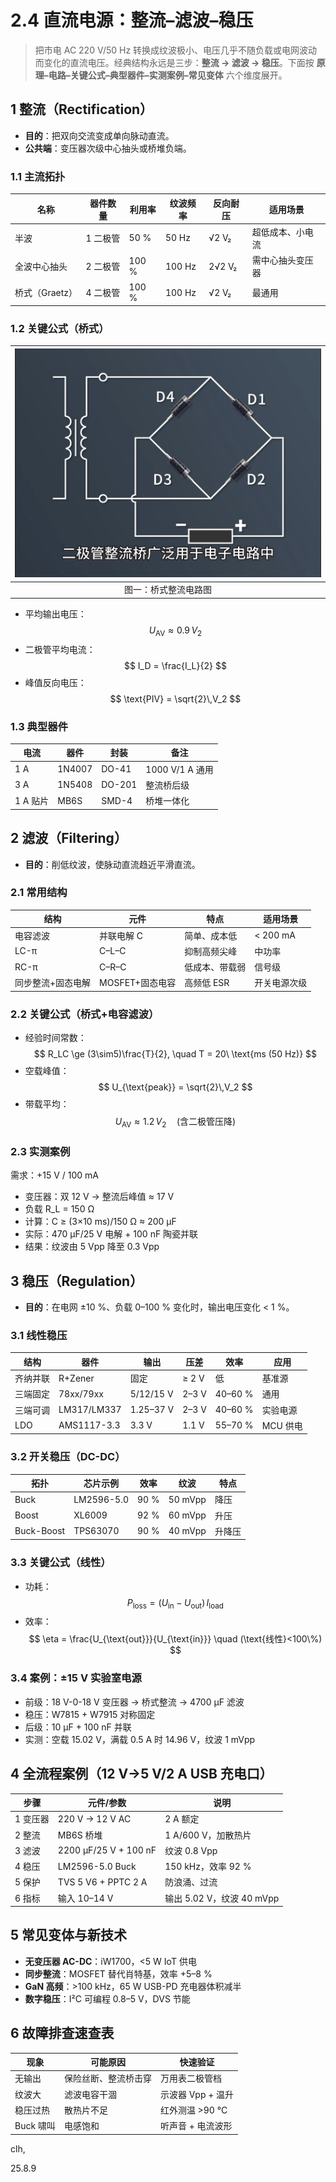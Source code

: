 # 2.4 直流电源：整流–滤波–稳压  
>
> 把市电 AC 220 V/50 Hz 转换成纹波极小、电压几乎不随负载或电网波动而变化的直流电压。经典结构永远是三步：**整流 → 滤波 → 稳压**。下面按 **原理–电路–关键公式–典型器件–实测案例–常见变体** 六个维度展开。

## 1 整流（Rectification）

- **目的**：把双向交流变成单向脉动直流。  
- **公共端**：变压器次级中心抽头或桥堆负端。  

### 1.1 主流拓扑  

| 名称 | 器件数量 | 利用率 | 纹波频率 | 反向耐压 | 适用场景 |
| --- | --- | --- | --- | --- | --- |
| 半波 | 1 二极管 | 50 % | 50 Hz | √2 V₂ | 超低成本、小电流 |
| 全波中心抽头 | 2 二极管 | 100 % | 100 Hz | 2√2 V₂ | 需中心抽头变压器 |
| 桥式（Graetz） | 4 二极管 | 100 % | 100 Hz | √2 V₂ | 最通用 |

### 1.2 关键公式（桥式）  

| ![桥式](../static/8e23b33b589fbe3bb3269ab88758fe9683ce7097.jpg) |
| :----------------------------------------------------------: |
|                     图一：桥式整流电路图                     |

- 平均输出电压：  
  $$
  U_{\text{AV}} \approx 0.9\,V_2  
  $$
- 二极管平均电流：  
  $$
  I_D = \frac{I_L}{2}  
  $$
- 峰值反向电压：  
  $$
  \text{PIV} = \sqrt{2}\,V_2  
  $$

### 1.3 典型器件  

| 电流 | 器件 | 封装 | 备注 |
| --- | --- | --- | --- |
| 1 A | 1N4007 | DO-41 | 1000 V/1 A 通用 |
| 3 A | 1N5408 | DO-201 | 整流桥后级 |
| 1 A 贴片 | MB6S | SMD-4 | 桥堆一体化 |

## 2 滤波（Filtering）

- **目的**：削低纹波，使脉动直流趋近平滑直流。  

### 2.1 常用结构  

| 结构 | 元件 | 特点 | 适用场景 |
| --- | --- | --- | --- |
| 电容滤波 | 并联电解 C | 简单、成本低 | < 200 mA |
| LC-π | C–L–C | 抑制高频尖峰 | 中功率 |
| RC-π | C–R–C | 低成本、带载弱 | 信号级 |
| 同步整流+固态电解 | MOSFET+固态电容 | 高频低 ESR | 开关电源次级 |

### 2.2 关键公式（桥式+电容滤波）  

- 经验时间常数：  
  $$
  R_LC \ge (3\sim5)\frac{T}{2}, \quad T = 20\ \text{ms (50 Hz)}  
  $$
- 空载峰值：  
  $$
  U_{\text{peak}} = \sqrt{2}\,V_2  
  $$
- 带载平均：  
  $$
  U_{\text{AV}} \approx 1.2\,V_2 \quad (\text{含二极管压降})  
  $$

### 2.3 实测案例  

需求：+15 V / 100 mA  

- 变压器：双 12 V → 整流后峰值 ≈ 17 V  
- 负载 R_L = 150 Ω  
- 计算：C ≥ (3×10 ms)/150 Ω ≈ 200 µF  
- 实际：470 µF/25 V 电解 + 100 nF 陶瓷并联  
- 结果：纹波由 5 Vpp 降至 0.3 Vpp

## 3 稳压（Regulation）

- **目的**：在电网 ±10 %、负载 0–100 % 变化时，输出电压变化 < 1 %。

### 3.1 线性稳压  

| 结构 | 器件 | 输出 | 压差 | 效率 | 应用 |
| --- | --- | --- | --- | --- | --- |
| 齐纳并联 | R+Zener | 固定 | ≥ 2 V | 低 | 基准源 |
| 三端固定 | 78xx/79xx | 5/12/15 V | 2–3 V | 40–60 % | 通用 |
| 三端可调 | LM317/LM337 | 1.25–37 V | 2–3 V | 40–60 % | 实验电源 |
| LDO | AMS1117-3.3 | 3.3 V | 1.1 V | 55–70 % | MCU 供电 |

### 3.2 开关稳压（DC-DC）  

| 拓扑 | 芯片示例 | 效率 | 纹波 | 特点 |
| --- | --- | --- | --- | --- |
| Buck | LM2596-5.0 | 90 % | 50 mVpp | 降压 |
| Boost | XL6009 | 92 % | 60 mVpp | 升压 |
| Buck-Boost | TPS63070 | 90 % | 40 mVpp | 升降压 |

### 3.3 关键公式（线性）  

- 功耗：  
  $$
  P_{\text{loss}} = (U_{\text{in}}-U_{\text{out}})\,I_{\text{load}}  
  $$
- 效率：  
  $$
  \eta = \frac{U_{\text{out}}}{U_{\text{in}}} \quad (\text{线性}<100\%)  
  $$

### 3.4 案例：±15 V 实验室电源  

- 前级：18 V-0-18 V 变压器 → 桥式整流 → 4700 µF 滤波  
- 稳压：W7815 + W7915 对称固定  
- 后级：10 µF + 100 nF 并联  
- 实测：空载 15.02 V，满载 0.5 A 时 14.96 V，纹波 1 mVpp

## 4 全流程案例（12 V→5 V/2 A USB 充电口）

| 步骤 | 元件/参数 | 说明 |
| --- | --- | --- |
| 1 变压器 | 220 V → 12 V AC | 2 A 额定 |
| 2 整流 | MB6S 桥堆 | 1 A/600 V，加散热片 |
| 3 滤波 | 2200 µF/25 V + 100 nF | 纹波 0.8 Vpp |
| 4 稳压 | LM2596-5.0 Buck | 150 kHz，效率 92 % |
| 5 保护 | TVS 5 V6 + PPTC 2 A | 防浪涌、过流 |
| 6 指标 | 输入 10–14 V | 输出 5.02 V，纹波 40 mVpp |

## 5 常见变体与新技术

- **无变压器 AC-DC**：iW1700，<5 W IoT 供电  
- **同步整流**：MOSFET 替代肖特基，效率 +5–8 %  
- **GaN 高频**：>100 kHz，65 W USB-PD 充电器体积减半  
- **数字稳压**：I²C 可编程 0.8–5 V，DVS 节能

## 6 故障排查速查表

| 现象 | 可能原因 | 快速验证 |
| --- | --- | --- |
| 无输出 | 保险丝断、整流桥击穿 | 万用表二极管档 |
| 纹波大 | 滤波电容干涸 | 示波器 Vpp + 温升 |
| 稳压过热 | 散热片不足 | 红外测温 >90 °C |
| Buck 啸叫 | 电感饱和 | 听声音 + 电流波形 |

clh,

 25.8.9
